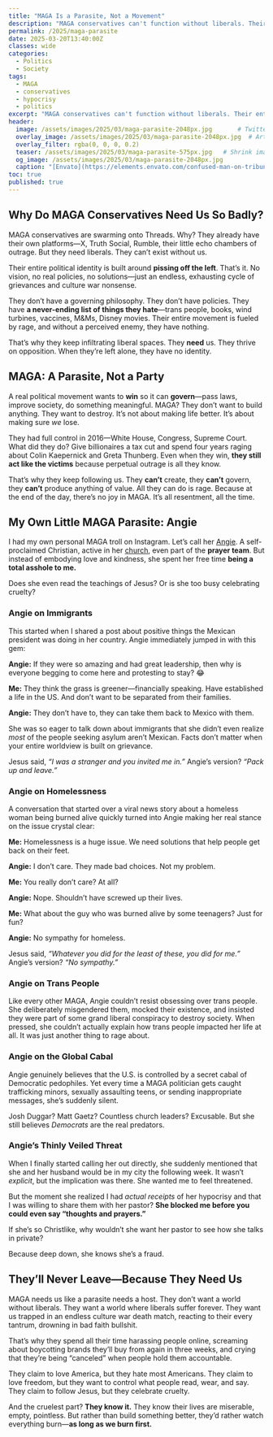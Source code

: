 ```yaml
---
title: "MAGA Is a Parasite, Not a Movement"
description: "MAGA conservatives can't function without liberals. Their entire political identity is built around rage, resentment, and performative cruelty."
permalink: /2025/maga-parasite
date: 2025-03-20T13:40:00Z
classes: wide
categories:
  - Politics
  - Society
tags:
  - MAGA
  - conservatives
  - hypocrisy
  - politics
excerpt: "MAGA conservatives can't function without liberals. Their entire political identity is built around rage, resentment, and performative cruelty."
header:
  image: /assets/images/2025/03/maga-parasite-2048px.jpg       # Twitter (use 'overlay_image')
  overlay_image: /assets/images/2025/03/maga-parasite-2048px.jpg  # Article header at 2048x768
  overlay_filter: rgba(0, 0, 0, 0.2)
  teaser: /assets/images/2025/03/maga-parasite-575px.jpg   # Shrink image to 575x216
  og_image: /assets/images/2025/03/maga-parasite-2048px.jpg
  caption: "[Envato](https://elements.envato.com/confused-man-on-tribune-on-american-flag-backgroun-2D2A42M)"
toc: true
published: true
---
```


## Why Do MAGA Conservatives Need Us So Badly?

MAGA conservatives are swarming onto Threads. Why? They already have their own platforms—X, Truth Social, Rumble, their little echo chambers of outrage. But they need liberals. They can’t exist without us.

Their entire political identity is built around **pissing off the left**. That’s it. No vision, no real policies, no solutions—just an endless, exhausting cycle of grievances and culture war nonsense.

They don’t have a governing philosophy. They don’t have policies. They have **a never-ending list of things they hate**—trans people, books, wind turbines, vaccines, M&Ms, Disney movies. Their entire movement is fueled by rage, and without a perceived enemy, they have nothing.

That’s why they keep infiltrating liberal spaces. They **need** us. They thrive on opposition. When they’re left alone, they have no identity.

## MAGA: A Parasite, Not a Party

A real political movement wants to **win** so it can **govern**—pass laws, improve society, do something meaningful. MAGA? They don’t want to build anything. They want to destroy. It’s not about making life better. It’s about making sure *we* lose.

They had full control in 2016—White House, Congress, Supreme Court. What did they do? Give billionaires a tax cut and spend four years raging about Colin Kaepernick and Greta Thunberg. Even when they win, **they still act like the victims** because perpetual outrage is all they know.

That’s why they keep following us. They **can’t** create, they **can’t** govern, they **can’t** produce anything of value. All they can do is rage. Because at the end of the day, there’s no joy in MAGA. It’s all resentment, all the time.

## My Own Little MAGA Parasite: Angie

I had my own personal MAGA troll on Instagram. Let’s call her [Angie](https://www.instagram.com/angi3xoxo/). A self-proclaimed Christian, active in her [church](https://awakenchurch.com/service-locations/eastlake-campus/), even part of the **prayer team**. But instead of embodying love and kindness, she spent her free time **being a total asshole to me.**

Does she even read the teachings of Jesus? Or is she too busy celebrating cruelty?

### Angie on Immigrants

This started when I shared a post about positive things the Mexican president was doing in her country. Angie immediately jumped in with this gem:

**Angie:** If they were so amazing and had great leadership, then why is everyone begging to come here and protesting to stay? 😂

**Me:** They think the grass is greener—financially speaking. Have established a life in the US. And don’t want to be separated from their families.

**Angie:** They don’t have to, they can take them back to Mexico with them.

She was so eager to talk down about immigrants that she didn’t even realize *most* of the people seeking asylum aren’t Mexican. Facts don’t matter when your entire worldview is built on grievance.

Jesus said, *“I was a stranger and you invited me in.”* Angie’s version? *“Pack up and leave.”*

### Angie on Homelessness

A conversation that started over a viral news story about a homeless woman being burned alive quickly turned into Angie making her real stance on the issue crystal clear:

**Me:** Homelessness is a huge issue. We need solutions that help people get back on their feet.

**Angie:** I don’t care. They made bad choices. Not my problem.

**Me:** You really don’t care? At all?

**Angie:** Nope. Shouldn’t have screwed up their lives.

**Me:** What about the guy who was burned alive by some teenagers? Just for fun?

**Angie:** No sympathy for homeless.

Jesus said, *“Whatever you did for the least of these, you did for me.”* Angie’s version? *“No sympathy.”*

### Angie on Trans People

Like every other MAGA, Angie couldn’t resist obsessing over trans people. She deliberately misgendered them, mocked their existence, and insisted they were part of some grand liberal conspiracy to destroy society. When pressed, she couldn’t actually explain how trans people impacted her life at all. It was just another thing to rage about.

### Angie on the Global Cabal

Angie genuinely believes that the U.S. is controlled by a secret cabal of Democratic pedophiles. Yet every time a MAGA politician gets caught trafficking minors, sexually assaulting teens, or sending inappropriate messages, she’s suddenly silent.

Josh Duggar? Matt Gaetz? Countless church leaders? Excusable. But she still believes *Democrats* are the real predators.

### Angie’s Thinly Veiled Threat

When I finally started calling her out directly, she suddenly mentioned that she and her husband would be in my city the following week. It wasn’t *explicit*, but the implication was there. She wanted me to feel threatened.

But the moment she realized I had *actual receipts* of her hypocrisy and that I was willing to share them with her pastor? **She blocked me before you could even say “thoughts and prayers.”**

If she’s so Christlike, why wouldn’t she want her pastor to see how she talks in private?

Because deep down, she knows she’s a fraud.

## They’ll Never Leave—Because They Need Us

MAGA needs us like a parasite needs a host. They don’t want a world without liberals. They want a world where liberals suffer forever. They want us trapped in an endless culture war death match, reacting to their every tantrum, drowning in bad faith bullshit.

That’s why they spend all their time harassing people online, screaming about boycotting brands they’ll buy from again in three weeks, and crying that they’re being “canceled” when people hold them accountable.

They claim to love America, but they hate most Americans. They claim to love freedom, but they want to control what people read, wear, and say. They claim to follow Jesus, but they celebrate cruelty.

And the cruelest part? **They know it.** They know their lives are miserable, empty, pointless. But rather than build something better, they’d rather watch everything burn—**as long as we burn first.**

